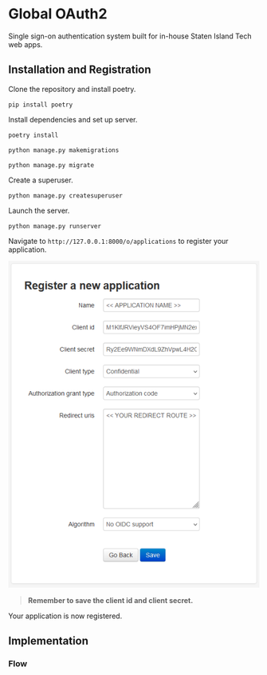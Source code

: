 # Global OAuth2

Single sign-on authentication system built for in-house Staten Island Tech web apps.

## Installation and Registration

Clone the repository and install poetry.

```linux
pip install poetry
```

Install dependencies and set up server.

```linux
poetry install
```

```linux
python manage.py makemigrations
```

```linux
python manage.py migrate
```

Create a superuser.

```linux
python manage.py createsuperuser
```

Launch the server.

```linux
python manage.py runserver
```

Navigate to `http://127.0.0.1:8000/o/applications` to register your application.

![application registration form](./register-application.png)

> **Remember to save the client id and client secret.**

Your application is now registered.

## Implementation

### Flow

```mermaid

```
